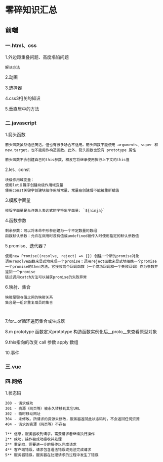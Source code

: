 # 零碎知识汇总
## 前端
### 一.html、css

1.外边距重叠问题、高度塌陷问题

```
解决方法
```

2.动画

3.选择器

4.css3相关的知识

5.垂直居中的方法



### 二.javascript

1.箭头函数

```
箭头函数虽然语法简洁，但也有很多场合不适用。箭头函数不能使用 arguments、super 和
new.target，也不能用作构造函数。此外，箭头函数也没有 prototype 属性

箭头函数不会创建自己的this参数，相反它将继承使用执行上下文的this值
```

2.let、const

```
块级作用域变量：
使用let关键字创建块级作用域变量
使用const关键字创建块级作用域常量，常量在创建后不能被重新赋值
```

3.模版字面量
```
模版字面量是允许嵌入表达式的字符串字面量: `${ninja}`
```

4.函数参数
```
剩余参数：可以将未命中形参创建为一个不定数量的数组
函数默认参数：允许在调用时没有值或undefined被传入时使用指定的默认参数值

```

5.promise、迭代器？
```
使用new Promise((resolve, reject) => {}) 创建一个新的promise对象
调用resolve函数来显式地兑现一个promise；调用reject函数来显式地拒绝一个promise
一个promise的then方法，它接收两个回调函数（一个成功回调和一个失败回调）作为参数并返回一个promise
链式调用catch方法可以捕获promise的失败异常 　　　
```

6.映射、集合
```
映射是键与值之间的映射关系
集合是一组非重复成员的集合



```

7.for...of循环遍历集合或生成器     

8.m prototype
函数定义prototype
构造函数实例化后__proto__来查看原型对象

9.this指向的改变
call 参数
apply 数组

10.事件


### 三.vue

### 四.网络
1.状态码 
```
200 - 请求成功
301 - 资源（网页等）被永久转移到其它URL  
302 - 临时移动网址
304	- 未修改。所请求的资源未修改，服务器返回此状态码时，不会返回任何资源
404 - 请求的资源（网页等）不存在

1**	信息，服务器收到请求，需要请求者继续执行操作
2**	成功，操作被成功接收并处理
3**	重定向，需要进一步的操作以完成请求
4**	客户端错误，请求包含语法错误或无法完成请求
5**	服务器错误，服务器在处理请求的过程中发生了错误
```
